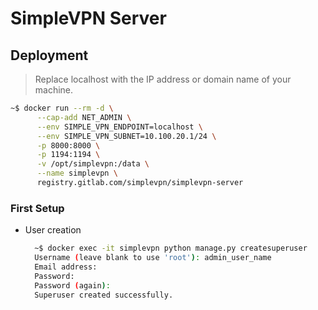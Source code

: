 # SimpleVPN Server

## Deployment

> Replace localhost with the IP address or domain name of your machine.

```bash
~$ docker run --rm -d \
      --cap-add NET_ADMIN \
      --env SIMPLE_VPN_ENDPOINT=localhost \
      --env SIMPLE_VPN_SUBNET=10.100.20.1/24 \
      -p 8000:8000 \
      -p 1194:1194 \
      -v /opt/simplevpn:/data \
      --name simplevpn \
      registry.gitlab.com/simplevpn/simplevpn-server
```

### First Setup

* User creation

  ```bash
    ~$ docker exec -it simplevpn python manage.py createsuperuser
    Username (leave blank to use 'root'): admin_user_name
    Email address: 
    Password: 
    Password (again): 
    Superuser created successfully.
  ```
